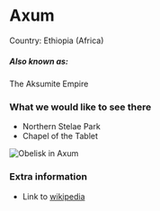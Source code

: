 # Axum

Country: Ethiopia (Africa)

##### Also known as:

The Aksumite Empire

### What we would like to see there

- Northern Stelae Park
- Chapel of the Tablet

![Obelisk in Axum](https://upload.wikimedia.org/wikipedia/commons/thumb/6/69/Rome_Stele.jpg/330px-Rome_Stele.jpg)

### Extra information

- Link to [wikipedia](https://en.wikipedia.org/wiki/Axum)
